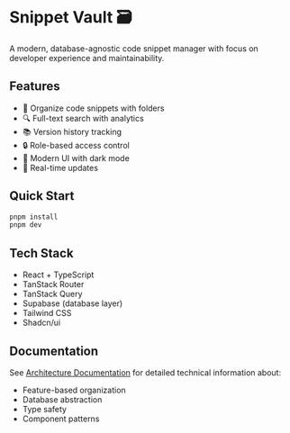 # Snippet Vault 🗃️

A modern, database-agnostic code snippet manager with focus on developer experience and maintainability.

## Features

- 📝 Organize code snippets with folders
- 🔍 Full-text search with analytics
- 📚 Version history tracking
- 🔒 Role-based access control
- 🎨 Modern UI with dark mode
- 🔄 Real-time updates

## Quick Start

```bash
pnpm install
pnpm dev
```

## Tech Stack

- React + TypeScript
- TanStack Router
- TanStack Query
- Supabase (database layer)
- Tailwind CSS
- Shadcn/ui

## Documentation

See [Architecture Documentation](docs/architecture.md) for detailed technical information about:

- Feature-based organization
- Database abstraction
- Type safety
- Component patterns
